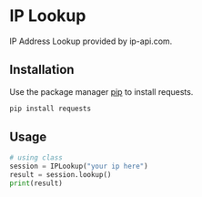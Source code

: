 # IP Lookup

IP Address Lookup provided by ip-api.com.

## Installation

Use the package manager [pip](https://pip.pypa.io/en/stable/) to install requests.

```bash
pip install requests
```

## Usage

```python
# using class
session = IPLookup("your ip here")
result = session.lookup()
print(result)

```


